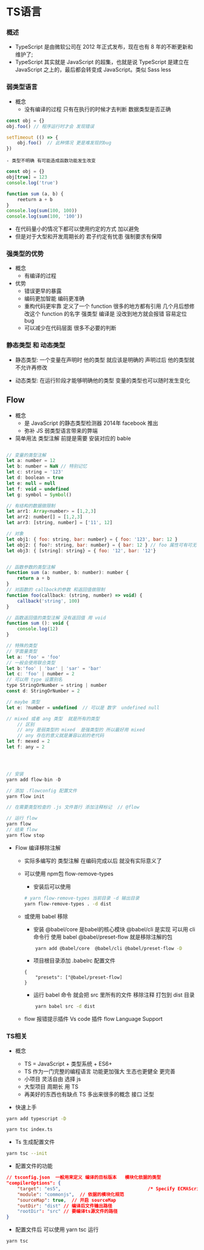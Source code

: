 # TS语言

### 概述

- TypeScript 是由微软公司在 2012 年正式发布，现在也有 8 年的不断更新和维护了;
- TypeScript 其实就是 JavaScript 的超集，也就是说 TypeScript 是建立在 JavaScript 之上的，最后都会转变成 JavaScript。类似 Sass less

###  弱类型语言
- 概念
    - 没有编译的过程  只有在执行的时候才去判断 数据类型是否正确
```js
const obj = {}
obj.foo() // 程序运行时才会 发现错误

setTimeout (() => {
    obj.foo()  // 此种情况 更是难发现的bug
}) 
```
    - 类型不明确 有可能造成函数功能发生改变
```js
const obj = {}
obj[true] = 123
console.log('true')

function sum (a, b) {
    reeturn a + b
}
console.log(sum(100, 100))
console.log(sum(100, '100'))
```
- 在代码量小的情况下都可以使用约定的方式 加以避免 
- 但是对于大型和开发周期长的  君子约定有忧患 强制要求有保障

### 强类型的优势
- 概念
    - 有编译的过程
- 优势
    - 错误更早的暴露
    - 编码更加智能 编码更准确 
    - 重构代码更牢靠 定义了一个 function  很多的地方都有引用  几个月后想修改这个 function 的名字 强类型 编译是 没改到地方就会报错  容易定位 bug
    - 可以减少在代码层面 很多不必要的判断

### 静态类型 和 动态类型
- 静态类型: 一个变量在声明时 他的类型 就应该是明确的 声明过后 他的类型就不允许再修改

- 动态类型: 在运行阶段才能够明确他的类型 变量的类型也可以随时发生变化

## Flow 
- 概念
    - 是 JavaScript 的静态类型检测器 2014年  facebook 推出
    - 弥补 JS 弱类型语言带来的弊端
- 简单用法 类型注解  前提是需要 安装对应的 bable
```js

// 变量的类型注解
let a: number = 12
let b: number = NaN // 特别记忆
let c: string = '123'
let d: boolean = true
let e: null = null
let f: void = undefined
let g: symbol = Symbol()

// 有结构的数据做限制
let arr1: Array<number> = [1,2,3]
let arr2: number[] = [1,2,3]
let arr3: [string, number] = ['11', 12]

// 对象
let obj1: { foo: string, bar: number} = { foo: '123', bar: 12 }
let obj2: { foo?: string, bar: number} = { bar: 12 } // foo 属性可有可无
let obj3: { [string]: string} = { foo: '12', bar: '12'}


// 函数参数的类型注解
function sum (a: number, b: number): number {
    return a + b
}
// 对函数的 callbock的参数 和返回值做限制
function foo(callback: (string, number) => void) {
    callback('string', 100)
}

// 函数返回值的类型注解 没有返回值 用 void
function sum (): void {
    console.log(12)
}

// 特殊的类型 
// 字面量类型
let a: 'foo' = 'foo'
// 一般会使用联合类型
let b:'foo' | 'bar' | 'sar' = 'bar'
let c: 'foo' | number = 2 
// 可以用 type 设置别名
type StringOrNumber = string | number
const d: StringOrNumber = 2

// maybe 类型
let e: ?number = undefined  // 可以是 数字  undefined null

// mixed 或者 ang 类型  就是所有的类型 
    // 区别  
    // any 是弱类型的 mixed  是强类型的 所以最好用 mixed 
    // any 存在的意义就是兼容以前的老代码
let f: mexed = 2
let f: any = 2





```

```js
// 安装 
yarn add flow-bin -D

// 添加 .flowconfig 配置文件
yarn flow init

// 在需要类型检查的 .js 文件首行 添加注释标记  // @flow

// 运行 flow
yarn flow
// 结束 flow
yarn flow stop
```

- Flow 编译移除注解
    - 实际多编写的 类型注解  在编码完成以后 就没有实际意义了 
    - 可以使用 npm包 flow-remove-types 
        - 安装后可以使用
        ```sh
        # yarn flow-remove-types 当前目录 -d 输出目录
        yarn flow-remove-types . -d dist
        ```
    - 或使用  babel 移除
        - 安装 @babel/core 是babel的核心模块     @babel/cli  是实现 可以用 cli 命令行 使用 babel  @babel/preset-flow 就是移除注解的包
        ```sh
            yarn add @babel/core  @babel/cli @babel/preset-flow -D 
        ```
        - 项目根目录添加 .babelrc 配置文件
        ```
        {
            "presets": ["@babel/preset-flow]
        }
        ```

        - 运行 babel 命令 就会把 src 里所有的文件 移除注释 打包到 dist 目录
        ```sh
            yarn babel src -d dist 
        ```
    - flow 报错提示插件  Vs code 插件 flow Language Support
    
### TS相关
- 概念
    - TS =  JavaScript + 类型系统 + ES6+
    - TS 作为一门完整的编程语言 功能更加强大 生态也更健全 更完善
    - 小项目 灵活自由 选择 js  
    - 大型项目 周期长  用 TS
    - 再美好的东西也有缺点  TS 多出来很多的概念 接口 泛型 

- 快速上手
```sh
yarn add typescript -D

yarn tsc index.ts
```
- Ts 生成配置文件
```sh
yarn tsc --init
```
- 配置文件的功能
```json
// tsconfig.json  一般用来定义 编译的目标版本   模块化依据的类型
"compilerOptions": {
    "target": "es5",                                /* Specify ECMAScript target version: 'ES3' (default), 'ES5', 'ES2015', 'ES2016', 'ES2017', 'ES2018', 'ES2019', 'ES2020', 'ES2021', or 'ESNEXT'. */
    "module": "commonjs",  // 依据的模块化规范
    "sourceMap": true,  // 开启 sourceMap
    "outDir": "dist" // 编译后文件输出路径
    "rootDir": "src" // 要编译ts源文件的路径
}
````
- 配置文件后 可以使用 yarn tsc 运行
```sh
yarn tsc
```




